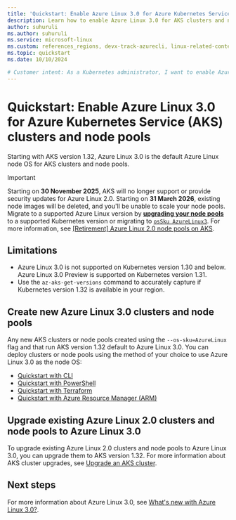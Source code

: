 ```yaml
---
title: 'Quickstart: Enable Azure Linux 3.0 for Azure Kubernetes Service (AKS) clusters and node pools'
description: Learn how to enable Azure Linux 3.0 for AKS clusters and node pools.
author: suhuruli
ms.author: suhuruli
ms.service: microsoft-linux
ms.custom: references_regions, devx-track-azurecli, linux-related-content
ms.topic: quickstart
ms.date: 10/10/2024

# Customer intent: As a Kubernetes administrator, I want to enable Azure Linux 3.0 for my AKS clusters and node pools, so that I can take advantage of the latest features and improvements in the node operating system.
---
```

# Quickstart: Enable Azure Linux 3.0 for Azure Kubernetes Service (AKS) clusters and node pools

Starting with AKS version 1.32, Azure Linux 3.0 is the default Azure Linux node OS for AKS clusters and node pools.

> [!IMPORTANT]
> Starting on **30 November 2025**, AKS will no longer support or provide security updates for Azure Linux 2.0. Starting on **31 March 2026**, existing node images will be deleted, and you'll be unable to scale your node pools. Migrate to a supported Azure Linux version by [**upgrading your node pools**](/azure/aks/upgrade-aks-cluster) to a supported Kubernetes version or migrating to [`osSku AzureLinux3`](/azure/aks/upgrade-os-version). For more information, see [[Retirement] Azure Linux 2.0 node pools on AKS](https://github.com/Azure/AKS/issues/4988).

## Limitations

* Azure Linux 3.0 is not supported on Kubernetes version 1.30 and below. Azure Linux 3.0 Preview is supported on Kubernetes version 1.31.
* Use the `az-aks-get-versions` command to accurately capture if Kubernetes version 1.32 is available in your region.

## Create new Azure Linux 3.0 clusters and node pools

Any new AKS clusters or node pools created using the `--os-sku=AzureLinux` flag and that run AKS version 1.32 default to Azure Linux 3.0. You can deploy clusters or node pools using the method of your choice to use Azure Linux 3.0 as the node OS:

* [Quickstart with CLI](./quickstart-azure-cli.md)
* [Quickstart with PowerShell](./quickstart-azure-powershell.md)
* [Quickstart with Terraform](./quickstart-terraform.md)
* [Quickstart with Azure Resource Manager (ARM)](./quickstart-azure-resource-manager-template.md)

## Upgrade existing Azure Linux 2.0 clusters and node pools to Azure Linux 3.0

To upgrade existing Azure Linux 2.0 clusters and node pools to Azure Linux 3.0, you can upgrade them to AKS version 1.32. For more information about AKS cluster upgrades, see [Upgrade an AKS cluster](/azure/aks/upgrade-aks-cluster). 

## Next steps
For more information about Azure Linux 3.0, see [What's new with Azure Linux 3.0?](./intro-azure-linux.md).
